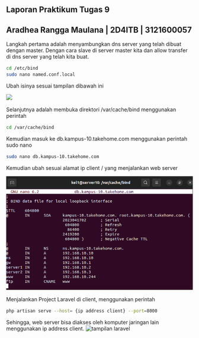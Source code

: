 ## Laporan Praktikum Tugas 9
## Aradhea Rangga Maulana | 2D4ITB | 3121600057

Langkah pertama adalah menyambungkan dns server yang telah dibuat dengan master. Dengan cara slave di server master kita dan allow transfer di dns server yang telah kita buat.
```sh
cd /etc/bind
sudo nano named.conf.local
```
Ubah isinya sesuai tampilan dibawah ini

![](/Foto/named.conf.local.png)

Selanjutnya adalah membuka direktori /var/cache/bind menggunakan perintah

```sh
cd /var/cache/bind
```

Kemudian masuk ke db.kampus-10.takehome.com menggunakan perintah sudo nano

```sh
sudo nano db.kampus-10.takehome.com
```

Kemudian ubah sesuai alamat ip client / yang menjalankan web server

<img src="./Foto/mengubah.db.kampus.png">

Menjalankan Project Laravel di client, menggunakan perintah
```sh
php artisan serve --host= {ip address client} --port=8000
```
Sehingga, web server bisa diakses oleh komputer jaringan lain menggunakan ip address client.
![tampilan laravel]()
